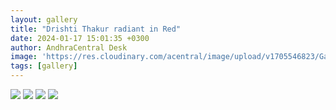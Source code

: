 ```yaml
---
layout: gallery
title: "Drishti Thakur radiant in Red"
date: 2024-01-17 15:01:35 +0300
author: AndhraCentral Desk
image: 'https://res.cloudinary.com/acentral/image/upload/v1705546823/Galleries/256416-1_piavup.gif'
tags: [gallery]
---
```

<div class="gallery-box">
  <div class="gallery">
    <img src="https://res.cloudinary.com/acentral/image/upload/v1705546823/Galleries/256416-1_piavup.gif" loading="lazy">
    <img src="https://res.cloudinary.com/acentral/image/upload/v1705546830/Galleries/256417-4zbau4sb_cznlf0.gif" loading="lazy">
    <img src="https://res.cloudinary.com/acentral/image/upload/v1705546849/Galleries/256418-2_kgk3oi.gif" loading="lazy">
    <img src="https://res.cloudinary.com/acentral/image/upload/v1705546906/Galleries/c8e1a6945a7335e9995bcbc8bd96d8ce_xkext9.jpg" loading="lazy">
  </div>
</div>
